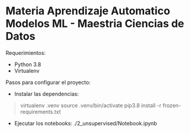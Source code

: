 # Materia Aprendizaje Automatico Modelos ML - Maestria Ciencias de Datos

Requerimientos:
- Python 3.8
- Virtualenv

Pasos para configurar el proyecto:

- Instalar las dependencias:
> virtualenv .venv
> source .venv/bin/activate
> pip3.8 install -r frozen-requirements.txt

- Ejecutar los notebooks:
./2_unsupervised/Notebook.ipynb